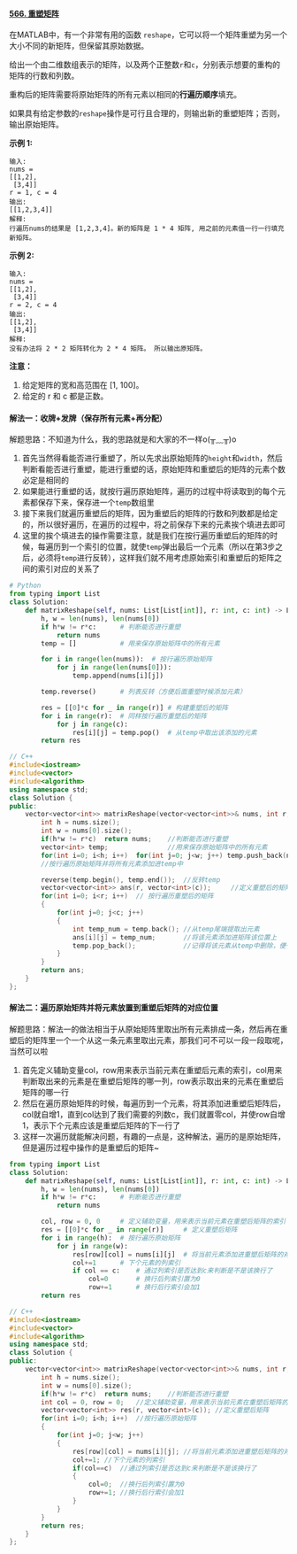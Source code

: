 #### [566. 重塑矩阵](https://leetcode-cn.com/problems/reshape-the-matrix/)

在MATLAB中，有一个非常有用的函数 `reshape`，它可以将一个矩阵重塑为另一个大小不同的新矩阵，但保留其原始数据。

给出一个由二维数组表示的矩阵，以及两个正整数`r`和`c`，分别表示想要的重构的矩阵的行数和列数。

重构后的矩阵需要将原始矩阵的所有元素以相同的**行遍历顺序**填充。

如果具有给定参数的`reshape`操作是可行且合理的，则输出新的重塑矩阵；否则，输出原始矩阵。

**示例 1:**

```
输入: 
nums = 
[[1,2],
 [3,4]]
r = 1, c = 4
输出: 
[[1,2,3,4]]
解释:
行遍历nums的结果是 [1,2,3,4]。新的矩阵是 1 * 4 矩阵, 用之前的元素值一行一行填充新矩阵。
```

**示例 2:**

```
输入: 
nums = 
[[1,2],
 [3,4]]
r = 2, c = 4
输出: 
[[1,2],
 [3,4]]
解释:
没有办法将 2 * 2 矩阵转化为 2 * 4 矩阵。 所以输出原矩阵。
```

**注意：**

1. 给定矩阵的宽和高范围在 [1, 100]。
2. 给定的 r 和 c 都是正数。

#### 解法一：收牌+发牌（保存所有元素+再分配）

解题思路：不知道为什么，我的思路就是和大家的不一样o(╥﹏╥)o

1. 首先当然得看能否进行重塑了，所以先求出原始矩阵的`height`和`width`，然后判断看能否进行重塑，能进行重塑的话，原始矩阵和重塑后的矩阵的元素个数必定是相同的
2. 如果能进行重塑的话，就按行遍历原始矩阵，遍历的过程中将读取到的每个元素都保存下来，保存进一个`temp`数组里
3. 接下来我们就遍历重塑后的矩阵，因为重塑后的矩阵的行数和列数都是给定的，所以很好遍历，在遍历的过程中，将之前保存下来的元素挨个填进去即可
4. 这里的挨个填进去的操作需要注意，就是我们在按行遍历重塑后的矩阵的时候，每遍历到一个索引的位置，就使`temp`弹出最后一个元素（所以在第3步之后，必须将`temp`进行反转），这样我们就不用考虑原始索引和重塑后的矩阵之间的索引对应的关系了

```python
# Python
from typing import List
class Solution:
    def matrixReshape(self, nums: List[List[int]], r: int, c: int) -> List[List[int]]:
        h, w = len(nums), len(nums[0])
        if h*w != r*c:      # 判断能否进行重塑
            return nums
        temp = []           # 用来保存原始矩阵中的所有元素

        for i in range(len(nums)):  # 按行遍历原始矩阵
            for j in range(len(nums[0])):
                temp.append(nums[i][j])

        temp.reverse()      # 列表反转（方便后面重塑时候添加元素）

        res = [[0]*c for _ in range(r)] # 构建重塑后的矩阵
        for i in range(r):  # 同样按行遍历重塑后的矩阵
            for j in range(c):
                res[i][j] = temp.pop()  # 从temp中取出该添加的元素
        return res
```

```C++
// C++
#include<iostream>
#include<vector>
#include<algorithm>
using namespace std;
class Solution {
public:
    vector<vector<int>> matrixReshape(vector<vector<int>>& nums, int r, int c) {
        int h = nums.size();
        int w = nums[0].size();
        if(h*w != r*c)  return nums;    //判断能否进行重塑
        vector<int> temp;               //用来保存原始矩阵中的所有元素
        for(int i=0; i<h; i++)  for(int j=0; j<w; j++) temp.push_back(nums[i][j]);
        //按行遍历原始矩阵并将所有元素添加进temp中

        reverse(temp.begin(), temp.end());  //反转temp
        vector<vector<int>> ans(r, vector<int>(c));     //定义重塑后的矩阵
        for(int i=0; i<r; i++)  // 按行遍历重塑后的矩阵
        {
            for(int j=0; j<c; j++)
            {
                int temp_num = temp.back(); //从temp尾端提取出元素
                ans[i][j] = temp_num;       //将该元素添加进矩阵该位置上
                temp.pop_back();            //记得将该元素从temp中删除，便于下次直接调用back方法
            }
        }
        return ans;
    }
};
```

#### 解法二：遍历原始矩阵并将元素放置到重塑后矩阵的对应位置

解题思路：解法一的做法相当于从原始矩阵里取出所有元素排成一条，然后再在重塑后的矩阵里一个一个从这一条元素里取出元素，那我们可不可以一段一段取呢，当然可以啦

1. 首先定义辅助变量col，row用来表示当前元素在重塑后元素的索引，col用来判断取出来的元素是在重塑后矩阵的哪一列，row表示取出来的元素在重塑后矩阵的哪一行
2. 然后在遍历原始矩阵的时候，每遍历到一个元素，将其添加进重塑后矩阵后，col就自增1，直到col达到了我们需要的列数c，我们就置零col，并使row自增1，表示下个元素应该是重塑后矩阵的下一行了
3. 这样一次遍历就能解决问题，有趣的一点是，这种解法，遍历的是原始矩阵，但是遍历过程中操作的是重塑后的矩阵~

```python
from typing import List
class Solution:
    def matrixReshape(self, nums: List[List[int]], r: int, c: int) -> List[List[int]]:
        h, w = len(nums), len(nums[0])
        if h*w != r*c:      # 判断能否进行重塑
            return nums

        col, row = 0, 0     # 定义辅助变量，用来表示当前元素在重塑后矩阵的索引
        res = [[0]*c for _ in range(r)]     # 定义重塑后矩阵
        for i in range(h):  # 按行遍历原始矩阵
            for j in range(w):
                res[row][col] = nums[i][j]  # 将当前元素添加进重塑后矩阵的对应位置
                col+=1      # 下个元素的列索引
                if col == c:    # 通过列索引是否达到c来判断是不是该换行了
                    col=0       # 换行后列索引置为0
                    row+=1      # 换行后行索引会加1
        return res
```

```C++
// C++
#include<iostream>
#include<vector>
#include<algorithm>
using namespace std;
class Solution {
public:
    vector<vector<int>> matrixReshape(vector<vector<int>>& nums, int r, int c) {
        int h = nums.size();
        int w = nums[0].size();
        if(h*w != r*c)  return nums;    //判断能否进行重塑
        int col = 0, row = 0;   //定义辅助变量，用来表示当前元素在重塑后矩阵的索引
        vector<vector<int>> res(r, vector<int>(c)); //定义重塑后矩阵
        for(int i=0; i<h; i++)  //按行遍历原始矩阵
        {
            for(int j=0; j<w; j++)
            {
                res[row][col] = nums[i][j]; //将当前元素添加进重塑后矩阵的对应位置
                col+=1; //下个元素的列索引
                if(col==c)  //通过列索引是否达到c来判断是不是该换行了
                {
                    col=0;  //换行后列索引置为0
                    row+=1; //换行后行索引会加1
                }
            }
        }
        return res;
    }
};
```

